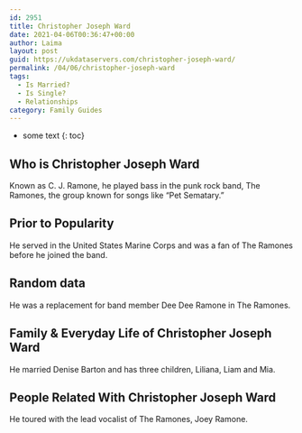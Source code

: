```yaml
---
id: 2951
title: Christopher Joseph Ward
date: 2021-04-06T00:36:47+00:00
author: Laima
layout: post
guid: https://ukdataservers.com/christopher-joseph-ward/
permalink: /04/06/christopher-joseph-ward
tags:
  - Is Married?
  - Is Single?
  - Relationships
category: Family Guides
---
```


* some text
{: toc}


## Who is Christopher Joseph Ward
                  
                  
                  
Known as C. J. Ramone, he played bass in the punk rock band, The Ramones, the group known for songs like &#8220;Pet Sematary.&#8221;
                  
              
            
              
            
                
                
                
## Prior to Popularity
                  
                  
                  
He served in the United States Marine Corps and was a fan of The Ramones before he joined the band.
                  
              
            
              
            
                
                
                
## Random data
                  
                  
                  
He was a replacement for band member Dee Dee Ramone in The Ramones.
                  
              
            
              
            
                
                
                
## Family & Everyday Life of Christopher Joseph Ward
                  
                  
                  
He married Denise Barton and has three children, Liliana, Liam and Mia.
                  
              
            
              
            
                
                
                
## People Related With Christopher Joseph Ward
                  
                  
                  
He toured with the lead vocalist of The Ramones, Joey Ramone.
                  
              
            
              
            
                
              
            
              
              
            
            
              
            
          
          
          